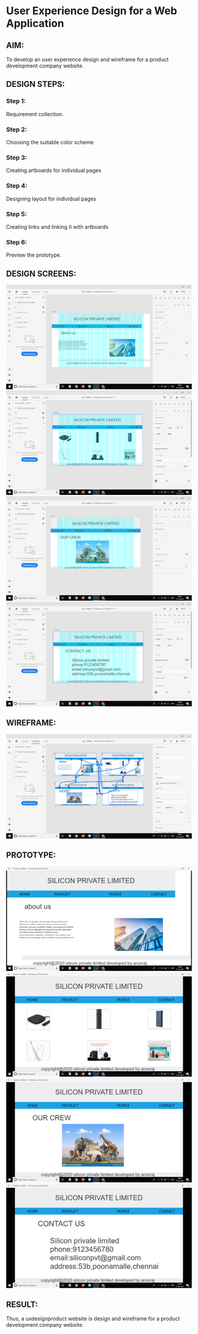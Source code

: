 # User Experience Design for a Web Application
## AIM:
To develop an user experience design and wireframe for a product development company website.

## DESIGN STEPS:
### Step 1: 
Requirement collection.
### Step 2:
Choosing the suitable color scheme
### Step 3:
Creating artboards for individual pages
### Step 4:
Designing layout for individual pages
### Step 5:
Creating links and linking it with artboards
### Step 6:
Preview the prototype.

## DESIGN SCREENS:
![output](./static/img/l1.png)
![output](./static/img/l2.png)
![output](./static/img/l3.png)
![output](./static/img/l4.png)

## WIREFRAME:
![output](./static/img/w.png)


## PROTOTYPE:
![output](./static/img/l5.png)
![output](./static/img/l6.png)
![output](./static/img/l7.png)
![output](./static/img/l8.png)


## RESULT:
Thus, a uxdesignproduct website is design and wireframe for a product development company website.
